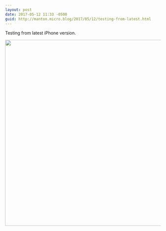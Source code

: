 ```yaml
---
layout: post
date: 2017-05-12 11:33 -0500
guid: http://manton.micro.blog/2017/05/12/testing-from-latest.html
---
```

Testing from latest iPhone version.

<img src="http://manton.micro.blog/uploads/2017/d56e74208f.jpg" width="600" height="600" style="height: auto" />
